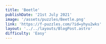 ```yaml
---
title: 'Beetle'
publishDate: '21st July 2021'
image: '/assets/puzzles/Beetle.png'
link: 'https://f-puzzles.com/?id=yhyu2wks'
layout: '../../layouts/BlogPost.astro'
difficulty: 'Easy'
---
```

